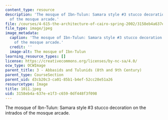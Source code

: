 ```yaml
---
content_type: resource
description: 'The mosque of Ibn-Tulun: Samara style #3 stucco decoration on the intrados
  of the mosque arcade.'
file: /courses/4-615-the-architecture-of-cairo-spring-2002/3158eb4a637ee1f3c6590df448f3f098_1011.jpeg
file_type: image/jpeg
image_metadata:
  caption: 'The mosque of Ibn-Tulun: Samara style #3 stucco decoration on the intrados
    of the mosque arcade.'
  credit: ''
  image-alt: The mosque of Ibn-Tulun
learning_resource_types: []
license: https://creativecommons.org/licenses/by-nc-sa/4.0/
ocw_type: OCWImage
parent_title: 3 - Abbasids and Tulunids (8th and 9th Century)
parent_type: CourseSection
parent_uid: d3cb20c3-ca01-85b1-b4ef-52cc28e51a26
resourcetype: Image
title: 1011.jpeg
uid: 3158eb4a-637e-e1f3-c659-0df448f3f098
---
```

The mosque of Ibn-Tulun: Samara style #3 stucco decoration on the intrados of the mosque arcade.